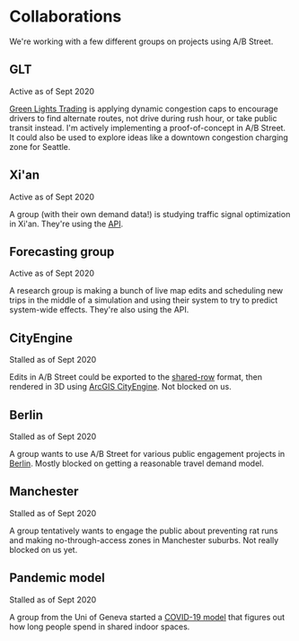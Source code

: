 # Collaborations

We're working with a few different groups on projects using A/B Street.

## GLT

Active as of Sept 2020

[Green Lights Trading](https://www.greenlightstrading.com) is applying dynamic
congestion caps to encourage drivers to find alternate routes, not drive during
rush hour, or take public transit instead. I'm actively implementing a
proof-of-concept in A/B Street. It could also be used to explore ideas like a
downtown congestion charging zone for Seattle.

## Xi'an

Active as of Sept 2020

A group (with their own demand data!) is studying traffic signal optimization in
Xi'an. They're using the [API](../dev/api.md).

## Forecasting group

Active as of Sept 2020

A research group is making a bunch of live map edits and scheduling new trips in
the middle of a simulation and using their system to try to predict system-wide
effects. They're also using the API.

## CityEngine

Stalled as of Sept 2020

Edits in A/B Street could be exported to the
[shared-row](https://github.com/d-wasserman/shared-row/) format, then rendered
in 3D using
[ArcGIS CityEngine](https://github.com/d-wasserman/Complete_Street_Rule). Not
blocked on us.

## Berlin

Stalled as of Sept 2020

A group wants to use A/B Street for various public engagement projects in
[Berlin](https://github.com/dabreegster/abstreet/issues/119). Mostly blocked on
getting a reasonable travel demand model.

## Manchester

Stalled as of Sept 2020

A group tentatively wants to engage the public about preventing rat runs and
making no-through-access zones in Manchester suburbs. Not really blocked on us
yet.

## Pandemic model

Stalled as of Sept 2020

A group from the Uni of Geneva started a
[COVID-19 model](https://github.com/dabreegster/abstreet/tree/master/sim/src/pandemic)
that figures out how long people spend in shared indoor spaces.
